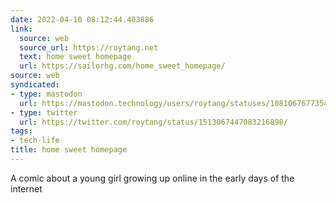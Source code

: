 ```yaml
---
date: 2022-04-10 08:12:44.403886
link:
  source: web
  source_url: https://roytang.net
  text: home sweet homepage
  url: https://sailorhg.com/home_sweet_homepage/
source: web
syndicated:
- type: mastodon
  url: https://mastodon.technology/users/roytang/statuses/108106767735426499
- type: twitter
  url: https://twitter.com/roytang/status/1513067447083216898/
tags:
- tech-life
title: home sweet homepage
---
```


A comic about a young girl growing up online in the early days of the internet